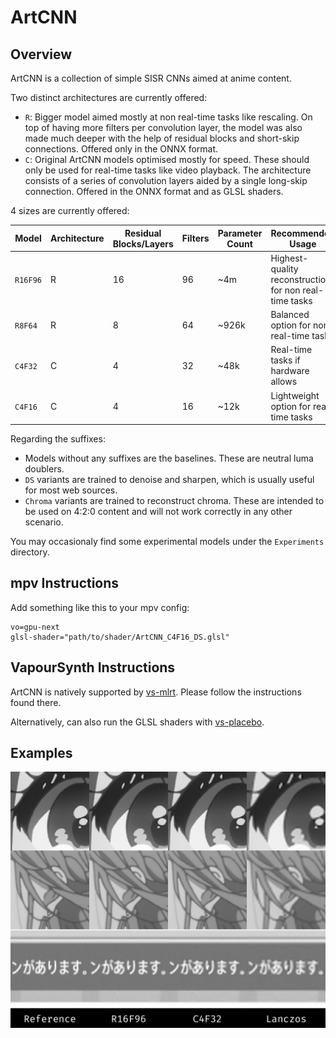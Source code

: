 # ArtCNN

## Overview
ArtCNN is a collection of simple SISR CNNs aimed at anime content.

Two distinct architectures are currently offered:
- `R`: Bigger model aimed mostly at non real-time tasks like rescaling. On top of having more filters per convolution layer, the model was also made much deeper with the help of residual blocks and short-skip connections. Offered only in the ONNX format.
- `C`: Original ArtCNN models optimised mostly for speed. These should only be used for real-time tasks like video playback. The architecture consists of a series of convolution layers aided by a single long-skip connection. Offered in the ONNX format and as GLSL shaders.

4 sizes are currently offered:

| Model     | Architecture | Residual Blocks/Layers | Filters | Parameter Count | Recommended Usage                                      |
| --------- | ------------ | ---------------------- | ------- | ----------------| -------------------------------------------------------|
| `R16F96`  | R            | 16                     | 96      | ~4m             | Highest-quality reconstruction for non real-time tasks |
| `R8F64`   | R            | 8                      | 64      | ~926k           | Balanced option for non real-time tasks                |
| `C4F32`   | C            | 4                      | 32      | ~48k            | Real-time tasks if hardware allows                     |
| `C4F16`   | C            | 4                      | 16      | ~12k            | Lightweight option for real-time tasks                 |

Regarding the suffixes:
- Models without any suffixes are the baselines. These are neutral luma doublers.
- `DS` variants are trained to denoise and sharpen, which is usually useful for most web sources.
- `Chroma` variants are trained to reconstruct chroma. These are intended to be used on 4:2:0 content and will not work correctly in any other scenario.

You may occasionaly find some experimental models under the `Experiments` directory.

## mpv Instructions
Add something like this to your mpv config:
```
vo=gpu-next
glsl-shader="path/to/shader/ArtCNN_C4F16_DS.glsl"
```

## VapourSynth Instructions
ArtCNN is natively supported by [vs-mlrt](https://github.com/AmusementClub/vs-mlrt). Please follow the instructions found there.

Alternatively, can also run the GLSL shaders with [vs-placebo](https://github.com/Lypheo/vs-placebo).

## Examples
![ArtCNN Example](./Images/artcnn_examples.png "ArtCNN Example")
